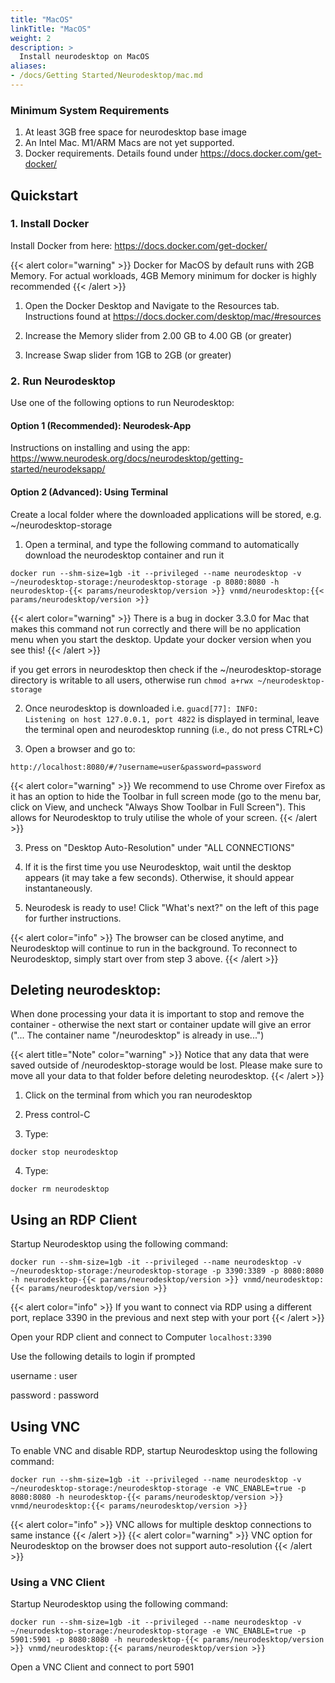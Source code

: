 ```yaml
---
title: "MacOS"
linkTitle: "MacOS"
weight: 2
description: >
  Install neurodesktop on MacOS
aliases: 
- /docs/Getting Started/Neurodesktop/mac.md
---
```


### Minimum System Requirements
1. At least 3GB free space for neurodesktop base image
2. An Intel Mac. M1/ARM Macs are not yet supported.
3. Docker requirements. Details found under https://docs.docker.com/get-docker/

## Quickstart
### 1. Install Docker
Install Docker from here: https://docs.docker.com/get-docker/ 

{{< alert color="warning" >}}
Docker for MacOS by default runs with 2GB Memory. For actual workloads, 4GB Memory minimum for docker is highly recommended
{{< /alert >}}

1. Open the Docker Desktop and Navigate to the Resources tab. Instructions found at https://docs.docker.com/desktop/mac/#resources

2. Increase the Memory slider from 2.00 GB to 4.00 GB (or greater)
3. Increase Swap slider from 1GB to 2GB (or greater)

### 2. Run Neurodesktop
Use one of the following options to run Neurodesktop:

#### Option 1 (Recommended): Neurodesk-App
Instructions on installing and using the app: https://www.neurodesk.org/docs/neurodesktop/getting-started/neurodeksapp/

#### Option 2 (Advanced): Using Terminal
Create a local folder where the downloaded applications will be stored, e.g. ~/neurodesktop-storage 

1. Open a terminal, and type the following command to automatically download the neurodesktop container and run it

```shell
docker run --shm-size=1gb -it --privileged --name neurodesktop -v ~/neurodesktop-storage:/neurodesktop-storage -p 8080:8080 -h neurodesktop-{{< params/neurodesktop/version >}} vnmd/neurodesktop:{{< params/neurodesktop/version >}}
```
<!-- neurodesktop version found in neurodesk.github.io/data/neurodesktop.toml -->

{{< alert color="warning" >}}
There is a bug in docker 3.3.0 for Mac that makes this command not run correctly and there will be no application menu when you start the desktop. Update your docker version when you see this!
{{< /alert >}}

if you get errors in neurodesktop then check if the ~/neurodesktop-storage directory is writable to all users, otherwise run `chmod a+rwx ~/neurodesktop-storage`

2. Once neurodesktop is downloaded i.e. `guacd[77]: INFO:        Listening on host 127.0.0.1, port 4822` is displayed in terminal, leave the terminal open and neurodesktop running (i.e., do not press CTRL+C)

3. Open a browser and go to:
```none
http://localhost:8080/#/?username=user&password=password
```
{{< alert color="warning" >}}
We recommend to use Chrome over Firefox as it has an option to hide the Toolbar in full screen mode (go to the menu bar, click on View, and uncheck "Always Show Toolbar in Full Screen"). This allows for Neurodesktop to truly utilise the whole of your screen.
{{< /alert >}}

3. Press on "Desktop Auto-Resolution" under "ALL CONNECTIONS"

4. If it is the first time you use Neurodesktop, wait until the desktop appears (it may take a few seconds). Otherwise, it should appear instantaneously.

5. Neurodesk is ready to use! Click "What's next?" on the left of this page for further instructions.     

{{< alert color="info" >}}
The browser can be closed anytime, and Neurodesktop will continue to run in the background. To reconnect to Neurodesktop, simply start over from step 3 above.
{{< /alert >}}

## Deleting neurodesktop:
When done processing your data it is important to stop and remove the container - otherwise the next start or container update will give an error ("... The container name "/neurodesktop" is already in use...")

{{< alert title="Note" color="warning" >}}
Notice that any data that were saved outside of /neurodesktop-storage would be lost. Please make sure to move all your data to that folder before deleting neurodesktop.
{{< /alert >}}

1. Click on the terminal from which you ran neurodesktop

2. Press control-C

3. Type:
```shell
docker stop neurodesktop
```
4. Type:
```shell
docker rm neurodesktop
```

## Using an RDP Client
Startup Neurodesktop using the following command:

```shell
docker run --shm-size=1gb -it --privileged --name neurodesktop -v ~/neurodesktop-storage:/neurodesktop-storage -p 3390:3389 -p 8080:8080 -h neurodesktop-{{< params/neurodesktop/version >}} vnmd/neurodesktop:{{< params/neurodesktop/version >}}
```
{{< alert color="info" >}}
If you want to connect via RDP using a different port, replace 3390 in the previous and next step with your port
{{< /alert >}}

Open your RDP client and connect to Computer `localhost:3390`

Use the following details to login if prompted

username
: user

password
: password

## Using VNC

To enable VNC and disable RDP, startup Neurodesktop using the following command:

```shell
docker run --shm-size=1gb -it --privileged --name neurodesktop -v ~/neurodesktop-storage:/neurodesktop-storage -e VNC_ENABLE=true -p 8080:8080 -h neurodesktop-{{< params/neurodesktop/version >}} vnmd/neurodesktop:{{< params/neurodesktop/version >}}
```

{{< alert color="info" >}}
VNC allows for multiple desktop connections to same instance
{{< /alert >}}
{{< alert color="warning" >}}
VNC option for Neurodesktop on the browser does not support auto-resolution 
{{< /alert >}}

### Using a VNC Client

Startup Neurodesktop using the following command:

```shell
docker run --shm-size=1gb -it --privileged --name neurodesktop -v ~/neurodesktop-storage:/neurodesktop-storage -e VNC_ENABLE=true -p 5901:5901 -p 8080:8080 -h neurodesktop-{{< params/neurodesktop/version >}} vnmd/neurodesktop:{{< params/neurodesktop/version >}}
```

Open a VNC Client and connect to port 5901
